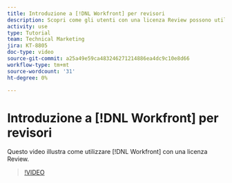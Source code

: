```yaml
---
title: Introduzione a [!DNL Workfront] per revisori
description: Scopri come gli utenti con una licenza Review possono utilizzare [!DNL  Workfront].
activity: use
type: Tutorial
team: Technical Marketing
jira: KT-8805
doc-type: video
source-git-commit: a25a49e59ca483246271214886ea4dc9c10e8d66
workflow-type: tm+mt
source-wordcount: '31'
ht-degree: 0%

---
```


# Introduzione a [!DNL Workfront] per revisori

Questo video illustra come utilizzare [!DNL  Workfront] con una licenza Review.

>[!VIDEO](https://video.tv.adobe.com/v/335106/?quality=12&learn=on)
